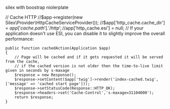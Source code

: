 
silex with boostrap niolerplate



// Cache HTTP
//$app->register(new Silex\Provider\HttpCacheServiceProvider());
//$app['http_cache.cache_dir'] = $app['cache.path'] . '/http';
//$app['http_cache.esi'] = null; // If your application doesn't use ESI, you can disable it to slightly improve the overall performance:


    public function cachedAction(Application $app)
    {
        // Page will be cached and if it gets requested it will be served from the cache,
        // if the cached version is not older then the time-to-live limit given in seconds by s-maxage
        $response = new Response();
        $response->setContent($app['twig']->render('index-cached.twig', ['message' => 'cached start page']));
        $response->setStatusCode(Response::HTTP_OK);
        $response->headers->set('Cache-Control','s-maxage=31104000');
        return $response;
    }